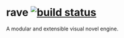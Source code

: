 rave [![build status](https://api.travis-ci.org/rave-engine/rave.png?branch=master)](https://travis-ci.org/rave-engine/rave)
====

A modular and extensible visual novel engine.
